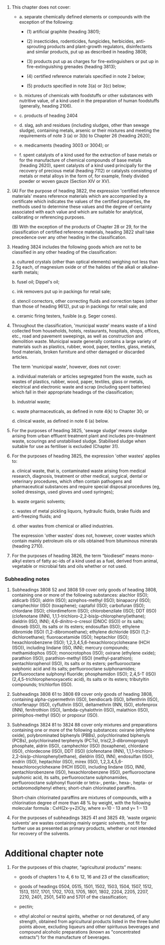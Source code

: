 1. This chapter does not cover:

    - a. separate chemically defined elements or compounds with the exception of the following:

      - (1) artificial graphite (heading 3801);

      - (2) insecticides, rodenticides, fungicides, herbicides, anti-sprouting products and plant-growth regulators, disinfectants and similar products, put up as described in heading 3808;

      - (3) products put up as charges for fire-extinguishers or put up in fire-extinguishing grenades (heading 3813);

      - (4) certified reference materials specified in note 2 below;

      - (5) products specified in note 3(a) or 3(c) below;
    
    - b. mixtures of chemicals with foodstuffs or other substances with nutritive value, of a kind used in the preparation of human foodstuffs (generally, heading 2106).

    - c. products of heading 2404

    - d. slag, ash and residues (including sludges, other than sewage sludge), containing metals, arsenic or their mixtures and meeting the requirements of note 3 (a) or 3(b) to Chapter 26 (heading 2620);

    - e. medicaments (heading 3003 or 3004); or

    - f. spent catalysts of a kind used for the extraction of base metals or for the manufacture of chemical compounds of base metals (heading 2620), spent catalysts of a kind used principally for the recovery of precious metal (heading 7112) or catalysts consisting of metals or metal alloys in the form of, for example, finely divided powder or woven gauze (Section XIV or XV).


2. (A) For the purpose of heading 3822, the expression 'certified reference materials' means reference materials which are accompanied by a certificate which indicates the values of the certified properties, the methods used to determine these values and the degree of certainty associated with each value and which are suitable for analytical, calibrating or referencing purposes.

    (B) With the exception of the products of Chapter 28 or 29, for the classification of certified reference materials, heading 3822 shall take precedence over any other heading in the classification.

3. Heading 3824 includes the following goods which are not to be classified in any other heading of the classification:

    a. cultured crystals (other than optical elements) weighing not less than 2.5g each, of magnesium oxide or of the halides of the alkali or alkaline-earth metals;
    
    b. fusel oil; Dippel's oil;
    
    c. ink removers put up in packings for retail sale;
    
    d. stencil correctors, other correcting fluids and correction tapes (other than those of heading 9612), put up in packings for retail sale; and
    
    e. ceramic firing testers, fusible (e.g. Seger cones).

4. Throughout the classification, 'municipal waste' means waste of a kind collected from households, hotels, restaurants, hospitals, shops, offices, etc., road and pavement sweepings, as well as construction and demolition waste. Municipal waste generally contains a large variety of materials such as plastics, rubber, wood, paper, textiles, glass, metals, food materials, broken furniture and other damaged or discarded articles.

    The term 'municipal waste', however, does not cover:
    
    a. individual materials or articles segregated from the waste, such as wastes of plastics, rubber, wood, paper, textiles, glass or metals, electrical and electronic waste and scrap (including spent batteries) which fall in their appropriate headings of the classification;
    
    b. industrial waste;
    
    c. waste pharmaceuticals, as defined in note 4(k) to Chapter 30; or
    
    d. clinical waste, as defined in note 6 (a) below.

5. For the purposes of heading 3825, 'sewage sludge' means sludge arising from urban effluent treatment plant and includes pre-treatment waste, scourings and unstabilised sludge. Stabilised sludge when suitable for use as fertiliser is excluded (Chapter 31).

6. For the purposes of heading 3825, the expression 'other wastes' applies to:

    a. clinical waste, that is, contaminated waste arising from medical research, diagnosis, treatment or other medical, surgical, dental or veterinary procedures, which often contain pathogens and pharmaceutical substances and require special disposal procedures (eg, soiled dressings, used gloves and used syringes);
    
    b. waste organic solvents;
    
    c. wastes of metal pickling liquors, hydraulic fluids, brake fluids and anti-freezing fluids; and
    
    d. other wastes from chemical or allied industries.
    
    The expression 'other wastes' does not, however, cover wastes which contain mainly petroleum oils or oils obtained from bituminous minerals (heading 2710).
    
7. For the purposes of heading 3826, the term “biodiesel” means mono-alkyl esters of fatty ac-ids of a kind used as a fuel, derived from animal, vegetable or microbial fats and oils whether or not used. 

### Subheading notes

1. Subheadings 3808 52 and 3808 59 cover only goods of heading 3808, containing one or more of the following substances: alachlor (ISO); aldicarb (ISO); aldrin (ISO); azinphos-methyl (ISO); binapacryl (ISO); camphechlor (ISO) (toxaphene); captafol (ISO); carbofuran (ISO); chlordane (ISO); chlordimeform (ISO); chlorobenzilate (ISO); DDT (ISO) (clofenotane (INN), 1,1,1-trichloro-2,2-bis(p-chlorophenyl)ethane); dieldrin (ISO, INN); 4,6-dinitro-o-cresol (DNOC (ISO)) or its salts; dinoseb (ISO), its salts or its esters; endosulfan (ISO); ethylene dibromide (ISO) (1,2-dibromoethane); ethylene dichloride (ISO) (1,2-dichloroethane); fluoroacetamide (ISO); heptachlor (ISO); hexachlorobenzene (ISO); 1,2,3,4,5,6-hexachlorocyclohexane (HCH (ISO)), including lindane (ISO, INN); mercury compounds; methamidophos (ISO); monocrotophos (ISO); oxirane (ethylene oxide); parathion (ISO); parathion-methyl (ISO) (methyl-parathion); pentachlorophenol (ISO), its salts or its esters; perfluorooctane sulphonic acid and its salts; perfluorooctane sulphonamides; perfluorooctane sulphonyl fluoride; phosphamidon (ISO); 2,4,5-T (ISO) (2,4,5-trichlorophenoxyacetic acid), its salts or its esters; tributyltin compounds; trichlorfon (ISO).

2. Subheadings 3808 61 to 3808 69 cover only goods of heading 3808, containing alpha-cypermethrin (ISO), bendiocarb (ISO), bifenthrin (ISO), chlorfenapyr (ISO), cyfluthrin (ISO), deltamethrin (INN, ISO), etofenprox (INN), fenitrothion (ISO), lambda-cyhalothrin (ISO), malathion (ISO), pirimiphos-methyl (ISO) or propoxur (ISO).

3. Subheadings 3824 81 to 3824 88 cover only mixtures and preparations containing one or more of the following substances: oxirane (ethylene oxide), polybrominated biphenyls (PBBs), polychlorinated biphenyls (PCBs), polychlorinated terphenyls (PCTs), tris(2,3-dibromopropyl) phosphate, aldrin (ISO), camphechlor (ISO) (toxaphene), chlordane (ISO), chlordecone (ISO), DDT (ISO) (clofenotane (INN), 1,1,1-trichloro-2,2-bis(p-chlorophenyl)ethane), dieldrin (ISO, INN), endosulfan (ISO), endrin (ISO), heptachlor (ISO), mirex (ISO), 1,2,3,4,5,6-hexachlorocyclohexane (HCH (ISO)), including lindane (ISO, INN), pentachlorobenzene (ISO), hexachlorobenzene (ISO), perfluorooctane sulphonic acid, its salts, perfluorooctane sulphonamides, perfluorooctane sulphonyl fluoride or tetra-, penta-, hexa-, hepta- or octabromodiphenyl ethers; short-chain chlorinated paraffins.

    Short-chain chlorinated paraffins are mixtures of compounds, with a chlorination degree of more than 48 % by weight, with the following molecular formula : CxH(2x-y+2)Cly, where x=10 - 13 and y= 1 – 13 

4. For the purposes of subheadings 3825 41 and 3825 49, ‘waste organic solvents’ are wastes containing mainly organic solvents, not fit for further use as presented as primary products, whether or not intended for recovery of the solvents.

# Additional chapter note

1. For the purposes of this chapter, “agricultural products” means:

    - goods of chapters 1 to 4, 6 to 12, 16 and 23 of the classification;
    
    - goods of headings 0504, 0515, 1501, 1502, 1503, 1504, 1507, 1512, 1513, 1517, 1701, 1702, 1703, 1705, 1801, 1802, 2204, 2205, 2207, 2210, 2401, 2501, 5410 and 5701 of the classification;
    
    - pectin;
    
    - ethyl alcohol or neutral spirits, whether or not denatured, of any strength, obtained from agricultural products listed in the three bullet points above, excluding liqueurs and other spirituous beverages and compound alcoholic preparations (known as "concentrated extracts") for the manufacture of beverages.
